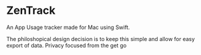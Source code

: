 # ZenTrack
An App Usage tracker made for Mac using Swift. 

The philoshopical design decision is to keep this simple and allow for easy export of data. Privacy focused from the get go
